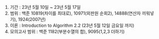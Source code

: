 1. 기간 : 23년 5월 10일 ~ 23년 5월 17일
2. 범위 : 백준 10819(차이를 최대로), 10971(외판원 순회2), 14888(연산자 끼워넣기), 1924(2007년)
3. 이론 : Introduction to Algorithm 2.2 (23년 5월 12일 금요일 까지)
4. 모의고사 범위 : 백준 1182(부분수열의 합), 9095(1,2,3 더하기)

